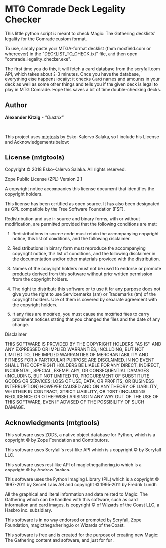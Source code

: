# MTG Comrade Deck Legality Checker

This little python script is meant to check Magic: The Gathering decklists' legality for the Comrade custom format.

To use, simply paste your MTGA-format decklist (from moxfield.com or whereever) in the "DECKLIST_TO_CHECK.txt" file, and then open "comrade_legality_checker.exe".

The first time you do this, it will fetch a card database from the scryfall.com API, which takes about 2-3 minutes.
Once you have the database, everything else happens locally: it checks Card names and amounts in your deck as well as some other things and tells you if
the given deck is legal to play in MTG Comrade. Hope this saves a bit of time double-checking decks.

## Author
**Alexander Kitzig** - *"Quatrix"*

&nbsp; 

This project uses [mtgtools](https://github.com/EskoSalaka/mtgtools) by Esko-Kalervo Salaka, so I include his License and Acknowledgements below:

## License (mtgtools)

Copyright © 2018 Esko-Kalervo Salaka.
All rights reserved.

Zope Public License (ZPL) Version 2.1

A copyright notice accompanies this license document that identifies the
copyright holders.

This license has been certified as open source. It has also been designated as
GPL compatible by the Free Software Foundation (FSF).

Redistribution and use in source and binary forms, with or without
modification, are permitted provided that the following conditions are met:

1. Redistributions in source code must retain the accompanying copyright
   notice, this list of conditions, and the following disclaimer.

2. Redistributions in binary form must reproduce the accompanying copyright
   notice, this list of conditions, and the following disclaimer in the
   documentation and/or other materials provided with the distribution.

3. Names of the copyright holders must not be used to endorse or promote
   products derived from this software without prior written permission from the
   copyright holders.

4. The right to distribute this software or to use it for any purpose does not
   give you the right to use Servicemarks (sm) or Trademarks (tm) of the
   copyright
   holders. Use of them is covered by separate agreement with the copyright
   holders.

5. If any files are modified, you must cause the modified files to carry
   prominent notices stating that you changed the files and the date of any
   change.

Disclaimer

THIS SOFTWARE IS PROVIDED BY THE COPYRIGHT HOLDERS ''AS IS'' AND ANY EXPRESSED
OR IMPLIED WARRANTIES, INCLUDING, BUT NOT LIMITED TO, THE IMPLIED WARRANTIES
OF MERCHANTABILITY AND FITNESS FOR A PARTICULAR PURPOSE ARE DISCLAIMED. IN NO
EVENT SHALL THE COPYRIGHT HOLDERS BE LIABLE FOR ANY DIRECT, INDIRECT,
INCIDENTAL, SPECIAL, EXEMPLARY, OR CONSEQUENTIAL DAMAGES (INCLUDING, BUT NOT
LIMITED TO, PROCUREMENT OF SUBSTITUTE GOODS OR SERVICES; LOSS OF USE, DATA, OR
PROFITS; OR BUSINESS INTERRUPTION) HOWEVER CAUSED AND ON ANY THEORY OF
LIABILITY, WHETHER IN CONTRACT, STRICT LIABILITY, OR TORT (INCLUDING
NEGLIGENCE OR OTHERWISE) ARISING IN ANY WAY OUT OF THE USE OF THIS SOFTWARE,
EVEN IF ADVISED OF THE POSSIBILITY OF SUCH DAMAGE.

## Acknowledgments (mtgtools)

This software uses ZODB, a native object database for Python, which is a
copyright © by Zope Foundation and Contributors.

This software uses Scryfall's rest-like API which is a copyright © by Scryfall LLC.

This software uses rest-like API of magicthegathering.io which is a copyright © by Andrew Backes.

This software uses the Python Imaging Library (PIL) which is a copyright © 1997-2011 by Secret Labs AB and
copyright © 1995-2011 by Fredrik Lundh

All the graphical and literal information and data related to Magic: The Gathering which can be handled with this
software, such as card information and card images, is copyright © of Wizards of the Coast LLC, a
Hasbro inc. subsidiary.

This software is in no way endorsed or promoted by Scryfall, Zope Foundation, magicthegathering.io or
Wizards of the Coast.

This software is free and is created for the purpose of creating new Magic: The Gathering content and software, and
just for fun.
